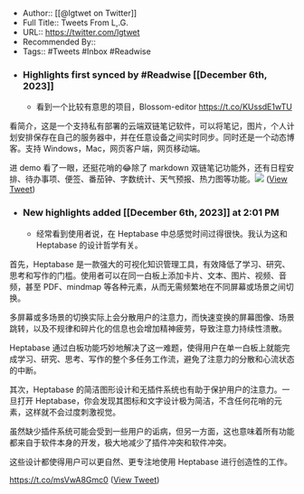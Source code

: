 - Author:: [[@lgtwet on Twitter]]
- Full Title:: Tweets From L,.G.
- URL:: https://twitter.com/lgtwet
- Recommended By::
- Tags:: #Tweets #Inbox #Readwise
- ### Highlights first synced by #Readwise [[December 6th, 2023]]
    - 看到一个比较有意思的项目，Blossom-editor https://t.co/KUssdE1wTU

看简介，这是一个支持私有部署的云端双链笔记软件，可以将笔记，图片，个人计划安排保存在自己的服务器中，并在任意设备之间实时同步。同时还是一个动态博客。支持 Windows，Mac，网页客户端，网页移动端。

进 demo 看了一眼，还挺花哨的😂除了 markdown 双链笔记功能外，还有日程安排、待办事项、便签、番茄钟、字数统计、天气预报、热力图等功能。<img src='https://pbs.twimg.com/media/GAl1A49bYAAUs_S.jpg'/> ([View Tweet](https://twitter.com/lgtwet/status/1732044958721540295))
- ### New highlights added [[December 6th, 2023]] at 2:01 PM
    - 经常看到使用者说，在 Heptabase 中总感觉时间过得很快。我认为这和 Heptabase 的设计哲学有关。

首先，Heptabase 是一款强大的可视化知识管理工具，有效降低了学习、研究、思考和写作的门槛。使用者可以在同一白板上添加卡片、文本、图片、视频、音频，甚至 PDF、mindmap 等各种元素，从而无需频繁地在不同屏幕或场景之间切换。

多屏幕或多场景的切换实际上会分散用户的注意力，而快速变换的屏幕图像、场景跳转，以及不规律和碎片化的信息也会增加精神疲劳，导致注意力持续性溃散。

Heptabase 通过白板功能巧妙地解决了这一难题，使得用户在单一白板上就能完成学习、研究、思考、写作的整个多任务工作流，避免了注意力的分散和心流状态的中断。

其次，Heptabase 的简洁图形设计和无插件系统也有助于保护用户的注意力。一旦打开 Heptabase，你会发现其图标和文字设计极为简洁，不含任何花哨的元素，这样就不会过度刺激视觉。

虽然缺少插件系统可能会受到一些用户的诟病，但另一方面，这也意味着所有功能都来自于软件本身的开发，极大地减少了插件冲突和软件冲突。

这些设计都使得用户可以更自然、更专注地使用 Heptabase 进行创造性的工作。

https://t.co/msVwA8Gmc0 ([View Tweet](https://twitter.com/lgtwet/status/1732277814295138359))
